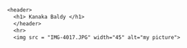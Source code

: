<html lang="en">
  <head>
    <meta charset="utf-8">
    <meta name="viewport" content="width=device-width">
    <title>replit</title>
    <link href="style.css" rel="stylesheet" type="text/css" />
  </head>
  <body>
    
    <header>
      <h1> Kanaka Baldy </h1>
      </header>
      <hr>
      <img src = "IMG-4017.JPG" width="45" alt="my picture">
     
